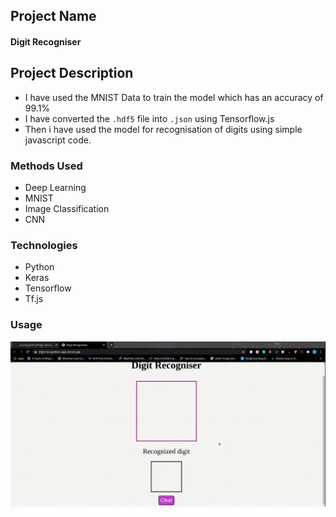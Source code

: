 
## Project Name

#### Digit Recogniser 


## Project Description
* I have used the MNIST Data to train the model which has an accuracy of 99.1%
* I have converted the `.hdf5` file into `.json` using Tensorflow.js
* Then i have used the model for recognisation of digits using simple javascript code.


### Methods Used
* Deep Learning
* MNIST
* Image Classification
* CNN



### Technologies 
* Python
* Keras
* Tensorflow
* Tf.js


### Usage
![Demo Recognise Digit](assets/screen-recorder-mon-jun-29-2020-08-48-31.gif)







